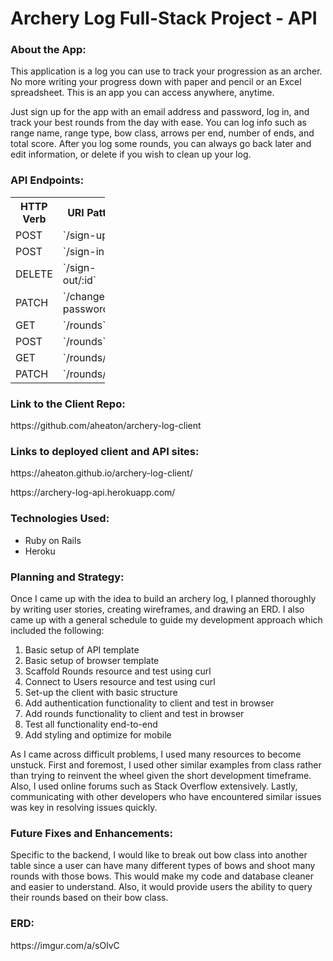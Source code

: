 <h1>Archery Log Full-Stack Project - API</h1>

<h3>About the App:</h3>
<p>This application is a log you can use to track your progression as an archer. No more writing your progress down with paper and pencil or an Excel spreadsheet. This is an app you can access anywhere, anytime.</p>
<p>Just sign up for the app with an email address and password, log in, and track your best rounds from the day with ease. You can log info such as range name, range type, bow class, arrows per end, number of ends, and total score. After you log some rounds, you can always go back later and edit information, or delete if you wish to clean up your log.</p>

<h3>API Endpoints:</h3>

<table style="width:30%">
  <tr>
    <th>HTTP Verb</th>
    <th>URI Pattern</th>
    <th>Controller#Action</th>
  </tr>
  <tr>
    <td>POST</td>
    <td>`/sign-up`</td>
    <td>`users#signup`</td>
  </tr>
  <tr>
    <td>POST</td>
    <td>`/sign-in`</td>
    <td>`users#signin`</td>
  </tr>
  <tr>
    <td>DELETE</td>
    <td>`/sign-out/:id`</td>
    <td>`sers#signout`</td>
  </tr>
  <tr>
    <td>PATCH</td>
    <td>`/change-password/:id`</td>
    <td>`users#changepw`</td>
  </tr>
  <tr>
    <td>GET</td>
    <td>`/rounds`</td>
    <td>`rounds#index`</td>
  </tr>
  <tr>
    <td>POST</td>
    <td>`/rounds`</td>
    <td>`rounds#create`</td>
  </tr>
  <tr>
    <td>GET</td>
    <td>`/rounds/:id`</td>
    <td>`rounds#show`</td>
  </tr>
  <tr>
    <td>PATCH</td>
    <td>`/rounds/:id`</td>
    <td>`rounds#update`</td>
  </tr>
</table>

<h3>Link to the Client Repo:</h3> <p>https://github.com/aheaton/archery-log-client</p>

<h3>Links to deployed client and API sites:</h3>
<p>https://aheaton.github.io/archery-log-client/</p>
<p>https://archery-log-api.herokuapp.com/</p>

<h3>Technologies Used:</h3>
<ul>
<li>Ruby on Rails</li>
<li>Heroku</li>
</ul>

<h3>Planning and Strategy:</h3>
<p>Once I came up with the idea to build an archery log, I planned thoroughly by writing user stories, creating wireframes, and drawing an ERD. I also came up with a general schedule to guide my development approach which included the following:</p>
<ol>
<li>Basic setup of API template</li>
<li>Basic setup of browser template</li>
<li>Scaffold Rounds resource and test using curl</li>
<li>Connect to Users resource and test using curl</li>
<li>Set-up the client with basic structure</li>
<li>Add authentication functionality to client and test in browser</li>
<li>Add rounds functionality to client and test in browser</li>
<li>Test all functionality end-to-end</li>
<li>Add styling and optimize for mobile</li>
</ol>
<p>As I came across difficult problems, I used many resources to become unstuck. First and foremost, I used other similar examples from class rather than trying to reinvent the wheel given the short development timeframe. Also, I used online forums such as Stack Overflow extensively. Lastly, communicating with other developers who have encountered similar issues was key in resolving issues quickly.</p>

<h3>Future Fixes and Enhancements:</h3>
<p>Specific to the backend, I would like to break out bow class into another table since a user can have many different types of bows and shoot many rounds with those bows. This would make my code and database cleaner and easier to understand. Also, it would provide users the ability to query their rounds based on their bow class.</p>

<h3>ERD:</h3>
<p>https://imgur.com/a/sOlvC</p>
